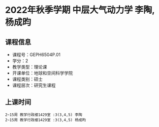 # 2022年秋季学期 中层大气动力学 李陶, 杨成昀






## 课程信息

- 课程号：GEPH6504P.01
- 学分：2
- 教学类型：理论课
- 开课单位：地球和空间科学学院
- 课程类别：硕士
- 课程层次：研究生课程

## 上课时间

```
2~15周 教学行政楼1429室 :3(3,4,5) 李陶
2~15周 教学行政楼1429室 :3(3,4,5) 杨成昀
```

